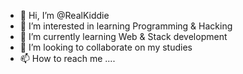 - 👋 Hi, I’m @RealKiddie
- 👀 I’m interested in learning Programming & Hacking
- 🌱 I’m currently learning Web & Stack development
- 💞️ I’m looking to collaborate on my studies
- 📫 How to reach me ....

<!---
RealKiddie/RealKiddie is a ✨ special ✨ repository because its `README.md` (this file) appears on your GitHub profile.
You can click the Preview link to take a look at your changes.
--->
